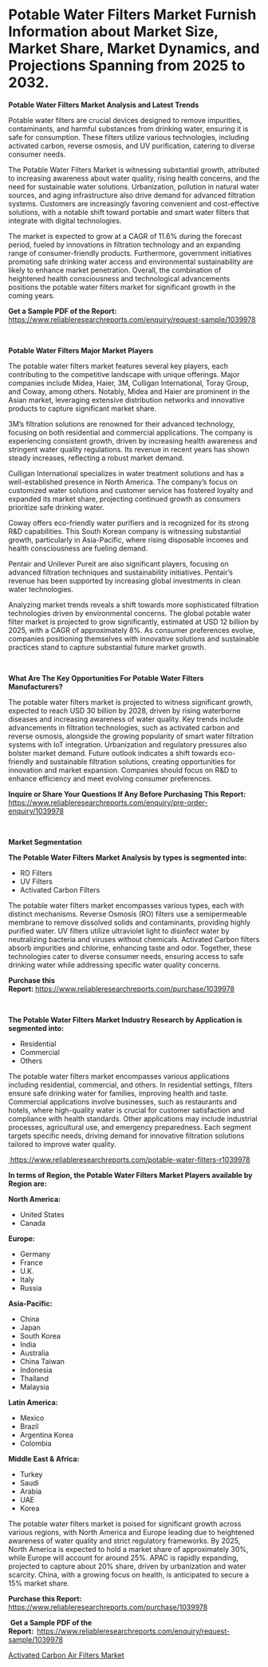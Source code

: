 <p><h1>Potable Water Filters Market Furnish Information about Market Size, Market Share, Market Dynamics, and Projections Spanning from 2025 to 2032.</h1></p><p><strong>Potable Water Filters Market Analysis and Latest Trends</strong></p>
<p><p>Potable water filters are crucial devices designed to remove impurities, contaminants, and harmful substances from drinking water, ensuring it is safe for consumption. These filters utilize various technologies, including activated carbon, reverse osmosis, and UV purification, catering to diverse consumer needs. </p><p>The Potable Water Filters Market is witnessing substantial growth, attributed to increasing awareness about water quality, rising health concerns, and the need for sustainable water solutions. Urbanization, pollution in natural water sources, and aging infrastructure also drive demand for advanced filtration systems. Customers are increasingly favoring convenient and cost-effective solutions, with a notable shift toward portable and smart water filters that integrate with digital technologies.</p><p>The market is expected to grow at a CAGR of 11.6% during the forecast period, fueled by innovations in filtration technology and an expanding range of consumer-friendly products. Furthermore, government initiatives promoting safe drinking water access and environmental sustainability are likely to enhance market penetration. Overall, the combination of heightened health consciousness and technological advancements positions the potable water filters market for significant growth in the coming years.</p></p>
<p><strong>Get a Sample PDF of the Report:&nbsp;</strong> <a href="https://www.reliableresearchreports.com/enquiry/request-sample/1039978?utm_campaign=2323&utm_medium=2&utm_source=Github&utm_content=ia&utm_term=22022025&utm_id=potable-water-filters">https://www.reliableresearchreports.com/enquiry/request-sample/1039978</a></p>
<p>&nbsp;</p>
<p><strong>Potable Water Filters Major Market Players</strong></p>
<p><p>The potable water filters market features several key players, each contributing to the competitive landscape with unique offerings. Major companies include Midea, Haier, 3M, Culligan International, Toray Group, and Coway, among others. Notably, Midea and Haier are prominent in the Asian market, leveraging extensive distribution networks and innovative products to capture significant market share.</p><p>3M’s filtration solutions are renowned for their advanced technology, focusing on both residential and commercial applications. The company is experiencing consistent growth, driven by increasing health awareness and stringent water quality regulations. Its revenue in recent years has shown steady increases, reflecting a robust market demand.</p><p>Culligan International specializes in water treatment solutions and has a well-established presence in North America. The company’s focus on customized water solutions and customer service has fostered loyalty and expanded its market share, projecting continued growth as consumers prioritize safe drinking water.</p><p>Coway offers eco-friendly water purifiers and is recognized for its strong R&D capabilities. This South Korean company is witnessing substantial growth, particularly in Asia-Pacific, where rising disposable incomes and health consciousness are fueling demand.</p><p>Pentair and Unilever Pureit are also significant players, focusing on advanced filtration techniques and sustainability initiatives. Pentair’s revenue has been supported by increasing global investments in clean water technologies.</p><p>Analyzing market trends reveals a shift towards more sophisticated filtration technologies driven by environmental concerns. The global potable water filter market is projected to grow significantly, estimated at USD 12 billion by 2025, with a CAGR of approximately 8%. As consumer preferences evolve, companies positioning themselves with innovative solutions and sustainable practices stand to capture substantial future market growth.</p></p>
<p>&nbsp;</p>
<p><strong>What Are The Key Opportunities For Potable Water Filters Manufacturers?</strong></p>
<p><p>The potable water filters market is projected to witness significant growth, expected to reach USD 30 billion by 2028, driven by rising waterborne diseases and increasing awareness of water quality. Key trends include advancements in filtration technologies, such as activated carbon and reverse osmosis, alongside the growing popularity of smart water filtration systems with IoT integration. Urbanization and regulatory pressures also bolster market demand. Future outlook indicates a shift towards eco-friendly and sustainable filtration solutions, creating opportunities for innovation and market expansion. Companies should focus on R&D to enhance efficiency and meet evolving consumer preferences.</p></p>
<p><strong>Inquire or Share Your Questions If Any Before Purchasing This Report:</strong> <a href="https://www.reliableresearchreports.com/enquiry/pre-order-enquiry/1039978?utm_campaign=2323&utm_medium=2&utm_source=Github&utm_content=ia&utm_term=22022025&utm_id=potable-water-filters">https://www.reliableresearchreports.com/enquiry/pre-order-enquiry/1039978</a></p>
<p>&nbsp;</p>
<p><strong>Market Segmentation</strong></p>
<p><strong>The Potable Water Filters Market Analysis by types is segmented into:</strong></p>
<p><ul><li>RO Filters</li><li>UV Filters</li><li>Activated Carbon Filters</li></ul></p>
<p><p>The potable water filters market encompasses various types, each with distinct mechanisms. Reverse Osmosis (RO) filters use a semipermeable membrane to remove dissolved solids and contaminants, providing highly purified water. UV filters utilize ultraviolet light to disinfect water by neutralizing bacteria and viruses without chemicals. Activated Carbon filters absorb impurities and chlorine, enhancing taste and odor. Together, these technologies cater to diverse consumer needs, ensuring access to safe drinking water while addressing specific water quality concerns.</p></p>
<p><strong>Purchase this Report:&nbsp;</strong><a href="https://www.reliableresearchreports.com/purchase/1039978?utm_campaign=2323&utm_medium=2&utm_source=Github&utm_content=ia&utm_term=22022025&utm_id=potable-water-filters">https://www.reliableresearchreports.com/purchase/1039978</a></p>
<p>&nbsp;</p>
<p><strong>The Potable Water Filters Market Industry Research by Application is segmented into:</strong></p>
<p><ul><li>Residential</li><li>Commercial</li><li>Others</li></ul></p>
<p><p>The potable water filters market encompasses various applications including residential, commercial, and others. In residential settings, filters ensure safe drinking water for families, improving health and taste. Commercial applications involve businesses, such as restaurants and hotels, where high-quality water is crucial for customer satisfaction and compliance with health standards. Other applications may include industrial processes, agricultural use, and emergency preparedness. Each segment targets specific needs, driving demand for innovative filtration solutions tailored to improve water quality.</p></p>
<p><a href="https://www.reliableresearchreports.com/potable-water-filters-r1039978?utm_campaign=2323&utm_medium=2&utm_source=Github&utm_content=ia&utm_term=22022025&utm_id=potable-water-filters">&nbsp;https://www.reliableresearchreports.com/potable-water-filters-r1039978</a></p>
<p><strong>In terms of Region, the Potable Water Filters Market Players available by Region are:</strong></p>
<p>
    <p> <strong> North America: </strong>
        <ul>
            <li>United States</li>
            <li>Canada</li>
        </ul>
        </p> 
    <p> <strong> Europe: </strong>
        <ul>
            <li>Germany</li>
            <li>France</li>
            <li>U.K.</li>
            <li>Italy</li>
            <li>Russia</li>
        </ul>
        </p> 
    <p> <strong> Asia-Pacific: </strong>
        <ul>
            <li>China</li>
            <li>Japan</li>
            <li>South Korea</li>
            <li>India</li>
            <li>Australia</li>
            <li>China Taiwan</li>
            <li>Indonesia</li>
            <li>Thailand</li>
            <li>Malaysia</li>
        </ul>
        </p> 
    <p> <strong> Latin America: </strong>
        <ul>
            <li>Mexico</li>
            <li>Brazil</li>
            <li>Argentina Korea</li>
            <li>Colombia</li>
        </ul>
        </p> 
    <p> <strong> Middle East & Africa: </strong>
        <ul>
            <li>Turkey</li>
            <li>Saudi</li>
            <li>Arabia</li>
            <li>UAE</li>
            <li>Korea</li>
        </ul>
    </p>
    </p>
<p><p>The potable water filters market is poised for significant growth across various regions, with North America and Europe leading due to heightened awareness of water quality and strict regulatory frameworks. By 2025, North America is expected to hold a market share of approximately 30%, while Europe will account for around 25%. APAC is rapidly expanding, projected to capture about 20% share, driven by urbanization and water scarcity. China, with a growing focus on health, is anticipated to secure a 15% market share.</p></p>
<p><strong>Purchase this Report: </strong><a href="https://www.reliableresearchreports.com/purchase/1039978?utm_campaign=2323&utm_medium=2&utm_source=Github&utm_content=ia&utm_term=22022025&utm_id=potable-water-filters">https://www.reliableresearchreports.com/purchase/1039978</a></p>
<p>&nbsp;<strong>Get a Sample PDF of the Report:&nbsp;&nbsp;</strong><a href="https://www.reliableresearchreports.com/enquiry/request-sample/1039978?utm_campaign=2323&utm_medium=2&utm_source=Github&utm_content=ia&utm_term=22022025&utm_id=potable-water-filters">https://www.reliableresearchreports.com/enquiry/request-sample/1039978</a></p>
<p><strong></strong></p>
<p><p><a href="https://github.com/stephaniwo144/Market-Research-Report-List-1/blob/main/activated-carbon-air-filters-market.md?utm_campaign=2323&utm_medium=2&utm_source=Github&utm_content=ia&utm_term=22022025&utm_id=potable-water-filters">Activated Carbon Air Filters Market</a></p></p>